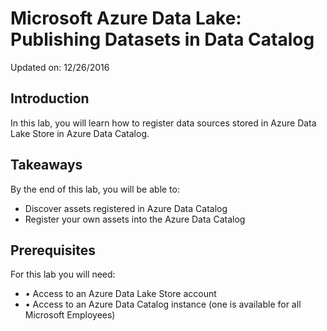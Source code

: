 # Microsoft Azure Data Lake: Publishing Datasets in Data Catalog
Updated on: 12/26/2016

## Introduction
In this lab, you will learn how to register data sources stored in Azure Data Lake Store in Azure Data Catalog.

## Takeaways
By the end of this lab, you will be able to:
* Discover assets registered in Azure Data Catalog
* Register your own assets into the Azure Data Catalog

## Prerequisites
For this lab you will need:
* •	Access to an Azure Data Lake Store account
* •	Access to an Azure Data Catalog instance (one is available for all Microsoft Employees)
